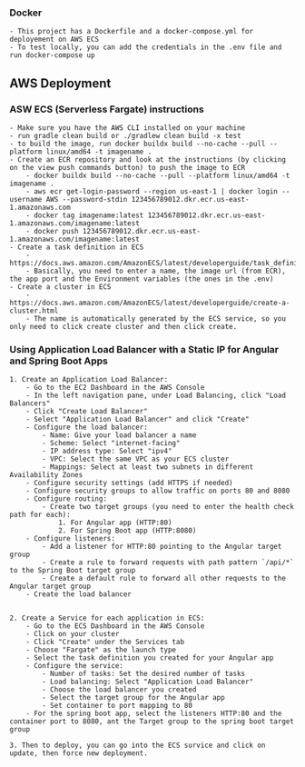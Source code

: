 ### Docker
    - This project has a Dockerfile and a docker-compose.yml for deployement on AWS ECS
    - To test locally, you can add the credentials in the .env file and run docker-compose up

## AWS Deployment

### ASW ECS (Serverless Fargate) instructions
    - Make sure you have the AWS CLI installed on your machine
    - run gradle clean build or ./gradlew clean build -x test
    - to build the image, run docker buildx build --no-cache --pull --platform linux/amd64 -t imagename . 
    - Create an ECR repository and look at the instructions (by clicking on the view push commands button) to push the image to ECR 
        - docker buildx build --no-cache --pull --platform linux/amd64 -t imagename . 
        - aws ecr get-login-password --region us-east-1 | docker login --username AWS --password-stdin 123456789012.dkr.ecr.us-east-1.amazonaws.com
        - docker tag imagename:latest 123456789012.dkr.ecr.us-east-1.amazonaws.com/imagename:latest
        - docker push 123456789012.dkr.ecr.us-east-1.amazonaws.com/imagename:latest
    - Create a task definition in ECS
        - https://docs.aws.amazon.com/AmazonECS/latest/developerguide/task_definitions.html
        - Basically, you need to enter a name, the image url (from ECR), the app port and the Environment variables (the ones in the .env)
    - Create a cluster in ECS
        - https://docs.aws.amazon.com/AmazonECS/latest/developerguide/create-a-cluster.html
        - The name is automatically generated by the ECS service, so you only need to click create cluster and then click create.

### Using Application Load Balancer with a Static IP for Angular and Spring Boot Apps
    1. Create an Application Load Balancer:
        - Go to the EC2 Dashboard in the AWS Console
        - In the left navigation pane, under Load Balancing, click "Load Balancers"
        - Click "Create Load Balancer"
        - Select "Application Load Balancer" and click "Create"
        - Configure the load balancer:
            - Name: Give your load balancer a name
            - Scheme: Select "internet-facing"
            - IP address type: Select "ipv4"
            - VPC: Select the same VPC as your ECS cluster
            - Mappings: Select at least two subnets in different Availability Zones
        - Configure security settings (add HTTPS if needed)
        - Configure security groups to allow traffic on ports 80 and 8080
        - Configure routing:
            - Create two target groups (you need to enter the health check path for each):
                1. For Angular app (HTTP:80)
                2. For Spring Boot app (HTTP:8080)
        - Configure listeners:
            - Add a listener for HTTP:80 pointing to the Angular target group
            - Create a rule to forward requests with path pattern `/api/*` to the Spring Boot target group
            - Create a default rule to forward all other requests to the Angular target group
        - Create the load balancer

  
    2. Create a Service for each application in ECS:
        - Go to the ECS Dashboard in the AWS Console
        - Click on your cluster
        - Click "Create" under the Services tab
        - Choose "Fargate" as the launch type
        - Select the task definition you created for your Angular app
        - Configure the service:
            - Number of tasks: Set the desired number of tasks
            - Load balancing: Select "Application Load Balancer"
            - Choose the load balancer you created
            - Select the target group for the Angular app
            - Set container to port mapping to 80
        - For the spring boot app, select the listeners HTTP:80 and the container port to 8080, ant the Target group to the spring boot target group
   
    3. Then to deploy, you can go into the ECS survice and click on update, then force new deployment.